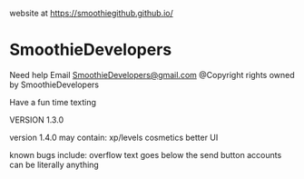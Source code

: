 website at
https://smoothiegithub.github.io/

# SmoothieDevelopers
Need help Email SmoothieDevelopers@gmail.com
@Copyright rights owned by SmoothieDevelopers

Have a fun time texting


VERSION 1.3.0

version 1.4.0 may contain:
xp/levels
cosmetics
better UI

known bugs include:
overflow text goes below the send button
accounts can be literally anything
